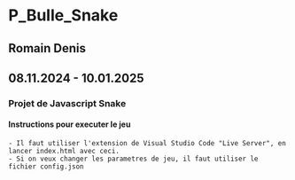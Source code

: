 # P_Bulle_Snake

## Romain Denis
## 08.11.2024 - 10.01.2025

### Projet de Javascript Snake

#### Instructions pour executer le jeu

    - Il faut utiliser l'extension de Visual Studio Code "Live Server", en lancer index.html avec ceci.
    - Si on veux changer les parametres de jeu, il faut utiliser le fichier config.json